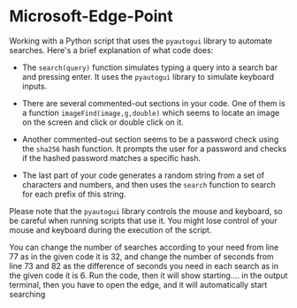 # Microsoft-Edge-Point
Working with a Python script that uses the `pyautogui` library to automate searches. Here's a brief explanation of what code does:

- The `search(query)` function simulates typing a query into a search bar and pressing enter. It uses the `pyautogui` library to simulate keyboard inputs.

- There are several commented-out sections in your code. One of them is a function `imageFind(image,g,double)` which seems to locate an image on the screen and click or double click on it.

- Another commented-out section seems to be a password check using the `sha256` hash function. It prompts the user for a password and checks if the hashed password matches a specific hash.

- The last part of your code generates a random string from a set of characters and numbers, and then uses the `search` function to search for each prefix of this string.

Please note that the `pyautogui` library controls the mouse and keyboard, so be careful when running scripts that use it. You might lose control of your mouse and keyboard during the execution of the script.

You can change the number of searches according to your need from line 77 as in the given code it is 32, and change the number of seconds from line 73 and 82 as the difference of seconds you need in each search as in the given code it is 6.
Run the code, then it will show starting.... in the output terminal,
then you have to open the edge, and it will automatically start searching

